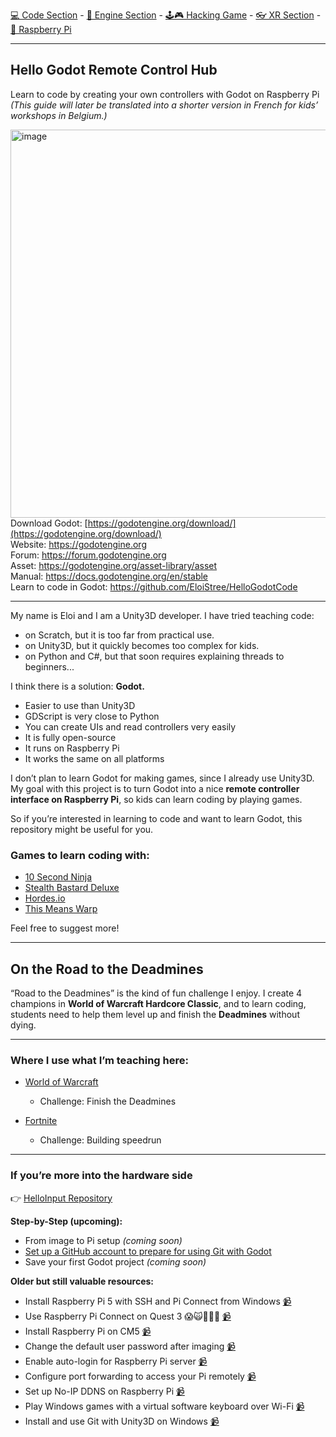 [💻 Code Section](https://github.com/EloiStree/HelloGodotCode) - [🚂 Engine Section](https://github.com/EloiStree/HelloGodotEngineKeyword) - [🕹️🎮 Hacking Game](https://github.com/EloiStree/HelloGodotRemoteControlHub) - [👓 XR Section](https://github.com/EloiStree/HelloGodotXR)  - [🍓 Raspberry Pi](https://github.com/EloiStree/HelloRaspberryPi)

------------------------------


## Hello Godot Remote Control Hub

Learn to code by creating your own controllers with Godot on Raspberry Pi  
*(This guide will later be translated into a shorter version in French for kids’ workshops in Belgium.)*  

[<img width="1267" height="621" alt="image" src="https://github.com/user-attachments/assets/50063677-d892-49d2-bd49-53b814a6ecb2" />](https://godotengine.org/download/windows)
Download Godot: [https://godotengine.org/download/](https://godotengine.org/download/)  
Website: https://godotengine.org    
Forum: https://forum.godotengine.org      
Asset: https://godotengine.org/asset-library/asset    
Manual: https://docs.godotengine.org/en/stable      
Learn to code in Godot: https://github.com/EloiStree/HelloGodotCode  


-----------------------

My name is Eloi and I am a Unity3D developer.
I have tried teaching code:

* on Scratch, but it is too far from practical use.
* on Unity3D, but it quickly becomes too complex for kids.
* on Python and C#, but that soon requires explaining threads to beginners...

I think there is a solution: **Godot.**

* Easier to use than Unity3D
* GDScript is very close to Python
* You can create UIs and read controllers very easily
* It is fully open-source
* It runs on Raspberry Pi
* It works the same on all platforms

I don’t plan to learn Godot for making games, since I already use Unity3D.
My goal with this project is to turn Godot into a nice **remote controller interface on Raspberry Pi**, so kids can learn coding by playing games.

So if you’re interested in learning to code and want to learn Godot,
this repository might be useful for you.



### Games to learn coding with:

* [10 Second Ninja](https://store.steampowered.com/app/271670/10_Second_Ninja/?l=french)
* [Stealth Bastard Deluxe](https://store.steampowered.com/app/209190/Stealth_Bastard_Deluxe/)
* [Hordes.io](https://hordes.io/)
* [This Means Warp](https://store.steampowered.com/app/1269300/This_Means_Warp/)

Feel free to suggest more!

---

## On the Road to the Deadmines

“Road to the Deadmines” is the kind of fun challenge I enjoy.
I create 4 champions in **World of Warcraft Hardcore Classic**,
and to learn coding, students need to help them level up and finish the **Deadmines** without dying.

---

### Where I use what I’m teaching here:

* [World of Warcraft](https://worldofwarcraft.blizzard.com/fr-fr/)

  * Challenge: Finish the Deadmines
* [Fortnite](https://www.fortnite.com/?lang=fr)

  * Challenge: Building speedrun

---

### If you’re more into the hardware side

👉 [HelloInput Repository](https://github.com/EloiStree/HelloInput)



**Step-by-Step (upcoming):**

* From image to Pi setup *(coming soon)*
* [Set up a GitHub account to prepare for using Git with Godot](https://youtu.be/G3r14cnzGnw)
* Save your first Godot project *(coming soon)*

**Older but still valuable resources:**

* Install Raspberry Pi 5 with SSH and Pi Connect from Windows [📹](https://youtu.be/mn3I5Xw9chY)
* Use Raspberry Pi Connect on Quest 3 😱🙀🧙‍♂️🍺 [📹](https://youtu.be/UNRGSQ8Qkh8)
* Install Raspberry Pi on CM5 [📹](https://youtu.be/OHMu-tviMPI)
* Change the default user password after imaging [📹](https://youtu.be/I5--TX_WUnc)
* Enable auto-login for Raspberry Pi server [📹](https://youtu.be/ZraGtXev20E)
* Configure port forwarding to access your Pi remotely [📹](https://youtu.be/dMZApM_3itA)
* Set up No-IP DDNS on Raspberry Pi [📹](https://youtu.be/5HPETLGnmHw)
* Play Windows games with a virtual software keyboard over Wi-Fi [📹](https://youtu.be/X0UA4ckn2ws)
* Install and use Git with Unity3D on Windows [📹](https://youtu.be/4gCYIreHr5k)




